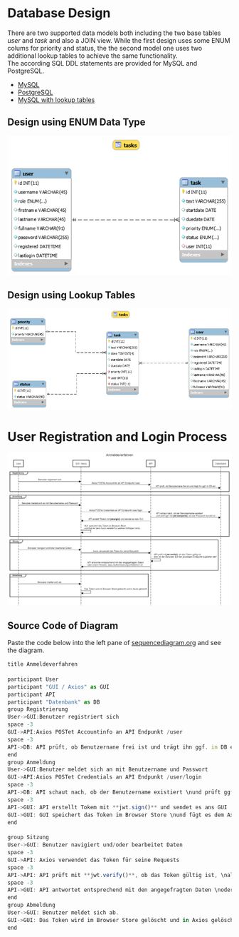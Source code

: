 # Database Design
There are two supported data models both including the two base tables *user* and *task* and also a JOIN view. While the first design uses some ENUM colums for priority and status, the the second model one uses two additional lookup tables to achieve the same functionality.  
The according SQL DDL statements are provided for MySQL and PostgreSQL.
* [MySQL](designWithEnumDDL.sql)
* [PostgreSQL](designWithEnumPostgresDDL.sql)
* [MySQL with lookup tables](designWithTablesDDL.sql)

## Design using ENUM Data Type
![Design With Enum](./designWithEnum.png)
## Design using Lookup Tables
![Design with Tables](./designWithTablesERD.png)

# User Registration and Login Process
![Design with Tables](./sequencediagram.png)
## Source Code of Diagram
Paste the code below into the left pane of [sequencediagram.org](https://sequencediagram.org) and see the diagram.

```js
title Anmeldeverfahren

participant User
participant "GUI / Axios" as GUI
participant API
participant "Datenbank" as DB
group Registrierung
User->GUI:Benutzer registriert sich
space -3
GUI->API:Axios POSTet Accountinfo an API Endpunkt /user
space -3
API->DB: API prüft, ob Benutzernane frei ist und trägt ihn ggf. in DB ein
end
group Anmeldung
User->GUI:Benutzer meldet sich an mit Benutzername und Passwort
GUI->API:Axios POSTet Credentials an API Endpunkt /user/login
space -3
API->DB: API schaut nach, ob der Benutzername existiert \nund prüft ggf. mit **jwt.compare()**, ob das Passwort korrekt ist
space -3
API->GUI: API erstellt Tokem mit **jwt.sign()** und sendet es ans GUI
GUI->GUI: GUI speichert das Token im Browser Store \nund fügt es dem Axios Header für weitere Anfragen hinzu
end

group Sitzung
User->GUI: Benutzer navigiert und/oder bearbeitet Daten
space -3
GUI->API: Axios verwendet das Token für seine Requests
space -3
API->API: API prüft mit **jwt.verify()**, ob das Token gültig ist, \nalso ob der Benutzer auf den jeweiligen Endpunkt zugreifen darf 
space -3
API->GUI: API antwortet entsprechend mit den angegefragten Daten \noder einem Hinweis, dass Authentisierung erfolderlich ist
end
group Abmeldung
User->GUI: Benutzer meldet sich ab.
GUI->GUI: Das Token wird im Browser Store gelöscht und in Axios gelöscht
end
```
